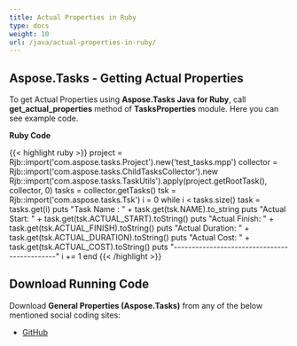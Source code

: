```yaml
---
title: Actual Properties in Ruby
type: docs
weight: 10
url: /java/actual-properties-in-ruby/
---
```


## **Aspose.Tasks - Getting Actual Properties**
To get Actual Properties using **Aspose.Tasks Java for Ruby**, call **get_actual_properties** method of **TasksProperties** module. Here you can see example code.

**Ruby Code**

{{< highlight ruby >}}
project = Rjb::import('com.aspose.tasks.Project').new('test_tasks.mpp')
collector = Rjb::import('com.aspose.tasks.ChildTasksCollector').new
Rjb::import('com.aspose.tasks.TaskUtils').apply(project.getRootTask(), collector, 0)
tasks = collector.getTasks()
tsk = Rjb::import('com.aspose.tasks.Tsk')
i = 0
while i < tasks.size()
  task = tasks.get(i)
  puts "Task Name : " + task.get(tsk.NAME).to_string
  puts "Actual Start: " + task.get(tsk.ACTUAL_START).toString()
  puts "Actual Finish: " + task.get(tsk.ACTUAL_FINISH).toString()
  puts "Actual Duration: " + task.get(tsk.ACTUAL_DURATION).toString()
  puts "Actual Cost: " + task.get(tsk.ACTUAL_COST).toString()
  puts "---------------------------------------------"
  i += 1
end
{{< /highlight >}}

## **Download Running Code**
Download **General Properties (Aspose.Tasks)** from any of the below mentioned social coding sites:

- [GitHub](https://github.com/aspose-tasks/Aspose.Tasks-for-Java/blob/master/Plugins/Aspose_Tasks_Java_for_Ruby/lib/asposetasksjava/Tasks/tasksproperties.rb)
